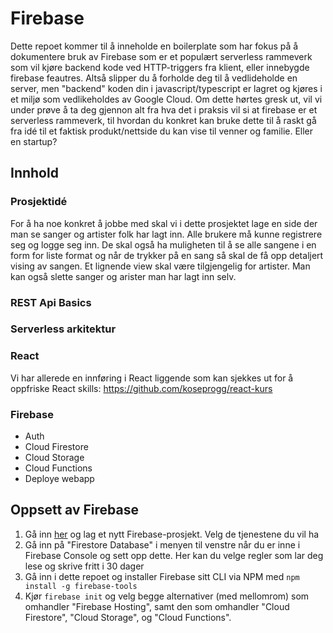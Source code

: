 # Firebase 

Dette repoet kommer til å inneholde en boilerplate som har fokus på å dokumentere bruk av Firebase som er et populært serverless rammeverk som vil kjøre backend kode ved HTTP-triggers fra klient, eller innebygde firebase feautres. Altså slipper du å forholde deg til å vedlideholde en server, men "backend" koden din i javascript/typescript er lagret og kjøres i et miljø som vedlikeholdes av Google Cloud. Om dette hørtes gresk ut, vil vi under prøve å ta deg gjennon alt fra hva det i praksis vil si at firebase er et serverless rammeverk, til hvordan du konkret kan bruke dette til å raskt gå fra idé til et faktisk produkt/nettside du kan vise til venner og familie. Eller en startup?


## Innhold

### Prosjektidé
For å ha noe konkret å jobbe med skal vi i dette prosjektet lage en side der man se sanger og artister folk har lagt inn. Alle brukere må kunne registrere seg og logge seg inn. De skal også ha muligheten til å se alle sangene i en form for liste format og når de trykker på en sang så skal de få opp detaljert vising av sangen. Et lignende view skal være tilgjengelig for artister. Man kan også slette sanger og arister man har lagt inn selv. 

### REST Api Basics

### **Serverless arkitektur**

### React 
Vi har allerede en innføring i React liggende som kan sjekkes ut for å oppfriske React skills: https://github.com/koseprogg/react-kurs

### **Firebase**
  * Auth
  * Cloud Firestore
  * Cloud Storage
  * Cloud Functions
  * Deploye webapp

## Oppsett av Firebase

1. Gå inn [her](https://console.firebase.google.com/u/0/) og lag et nytt Firebase-prosjekt. Velg de tjenestene du vil ha
2. Gå inn på "Firestore Database" i menyen til venstre når du er inne i Firebase Console og sett opp dette. Her kan du velge regler som lar deg lese og skrive fritt i 30 dager
3. Gå inn i dette repoet og installer Firebase sitt CLI via NPM med `npm install -g firebase-tools`
4. Kjør `firebase init` og velg begge alternativer (med mellomrom) som omhandler "Firebase Hosting", samt den som omhandler "Cloud Firestore", "Cloud Storage", og "Cloud Functions".
